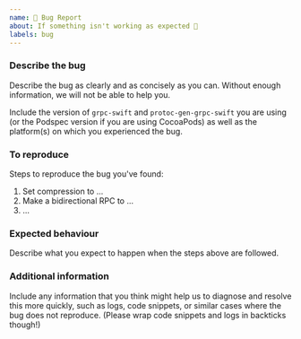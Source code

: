 ```yaml
---
name: 🐛 Bug Report
about: If something isn't working as expected 🤔
labels: bug
---
```


<!--
Please check the README, docs/ directory and other issues before filing an issue.

This form is for submitting BUG REPORTS only.

For troubleshooting or new feature requests please use one of the other templates.
-->

### Describe the bug

Describe the bug as clearly and as concisely as you can. Without enough
information, we will not be able to help you.

Include the version of `grpc-swift` and `protoc-gen-grpc-swift` you are using
(or the Podspec version if you are using CocoaPods) as well as the platform(s)
on which you experienced the bug.

### To reproduce

Steps to reproduce the bug you've found:
1. Set compression to ...
2. Make a bidirectional RPC to ...
3. ...

### Expected behaviour

Describe what you expect to happen when the steps above are followed.

### Additional information

Include any information that you think might help us to diagnose and resolve
this more quickly, such as logs, code snippets, or similar cases where the bug
does not reproduce. (Please wrap code snippets and logs in backticks though!)
